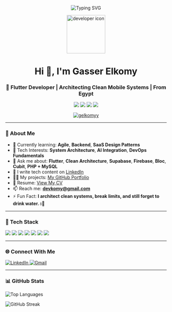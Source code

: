 <p align="center">
  <img src="https://readme-typing-svg.demolab.com?font=Fira+Code&weight=600&pause=1000&color=675fff&center=true&vCenter=true&width=800&lines=Flutter+Developer+from+Egypt;Mobile-First+Architect+%F0%9F%93%B1;Loves+Clean+Code+and+Systems+Thinking" alt="Typing SVG" />
</p>

<p align="center">
  <img src="https://cdn-icons-png.flaticon.com/512/1055/1055687.png" width="120" alt="developer icon" />
</p>

<h1 align="center">Hi 👋, I'm Gasser Elkomy</h1>
<h3 align="center">🚀 Flutter Developer | Architecting Clean Mobile Systems | From Egypt</h3>

<p align="center">
  <img src="https://img.shields.io/badge/🎯%20Open%20to%20Work-success?style=for-the-badge&color=27ae60" />
  <img src="https://img.shields.io/badge/Flutter-Expert-blue?style=for-the-badge&logo=flutter&logoColor=white" />
  <img src="https://img.shields.io/badge/Clean%20Architecture-Pro-8e44ad?style=for-the-badge&logo=vercel&logoColor=white" />
  <img src="https://img.shields.io/badge/Supabase%20%26%20Firebase-Stack-27ae60?style=for-the-badge&logo=firebase&logoColor=white" />
</p>

<p align="center">
  <a href="https://github.com/gelkomyy">
    <img src="https://komarev.com/ghpvc/?username=gelkomyy&label=Profile+Views&color=0e75b6&style=flat" alt="gelkomyy" />
  </a>
</p>

---

### 🧠 About Me

- 🌱 Currently learning: **Agile**, **Backend**, **SaaS Design Patterns**
- 🧩 Tech Interests: **System Architecture**, **AI Integration**, **DevOps Fundamentals**
- 💬 Ask me about: **Flutter**, **Clean Architecture**, **Supabase**, **Firebase**, **Bloc**, **Cubit**, **PHP + MySQL**
- 📝 I write tech content on [LinkedIn](https://www.linkedin.com/in/gelkomy)
- 👨‍💻 My projects: [My GitHub Portfolio](https://github.com/gelkomyy/my-apps-portfolio)
- 📄 Resume: [View My CV](https://drive.google.com/file/d/17-b5Pp_q_HVxh_Tc7CBgB9dBRa8kt7OE/view?usp=sharing)
- 📫 Reach me: **devkomy@gmail.com**
- ⚡ Fun Fact: **I architect clean systems, break limits, and still forget to drink water. 💧📱**

---

### 🧰 Tech Stack

<p align="left">
  <img src="https://img.shields.io/badge/Flutter-02569B?style=for-the-badge&logo=flutter&logoColor=white" />
  <img src="https://img.shields.io/badge/Dart-0175C2?style=for-the-badge&logo=dart&logoColor=white" />
  <img src="https://img.shields.io/badge/Firebase-FFCA28?style=for-the-badge&logo=firebase&logoColor=black" />
  <img src="https://img.shields.io/badge/PHP-777BB4?style=for-the-badge&logo=php&logoColor=white" />
  <img src="https://img.shields.io/badge/MySQL-4479A1?style=for-the-badge&logo=mysql&logoColor=white" />
  <img src="https://img.shields.io/badge/Supabase-3FCF8E?style=for-the-badge&logo=supabase&logoColor=white" />
  <img src="https://img.shields.io/badge/Figma-F24E1E?style=for-the-badge&logo=figma&logoColor=white" />
</p>

---

### 🌐 Connect With Me

<p align="left">
  <a href="https://linkedin.com/in/gelkomy" target="_blank">
    <img src="https://img.shields.io/badge/-LinkedIn-%230077B5?style=for-the-badge&logo=linkedin&logoColor=white" alt="LinkedIn" />
  </a>
  <a href="mailto:devkomy@gmail.com" target="_blank">
    <img src="https://img.shields.io/badge/-Gmail-D14836?style=for-the-badge&logo=gmail&logoColor=white" alt="Gmail" />
  </a>
</p>

---

### 📊 GitHub Stats

<p align="left">
  <img src="https://github-readme-stats.vercel.app/api/top-langs/?username=gelkomyy&layout=compact&theme=default" alt="Top Languages" />
</p>

<p align="left">
  <img src="https://github-readme-streak-stats.herokuapp.com/?user=gelkomyy&theme=default" alt="GitHub Streak" />
</p>
